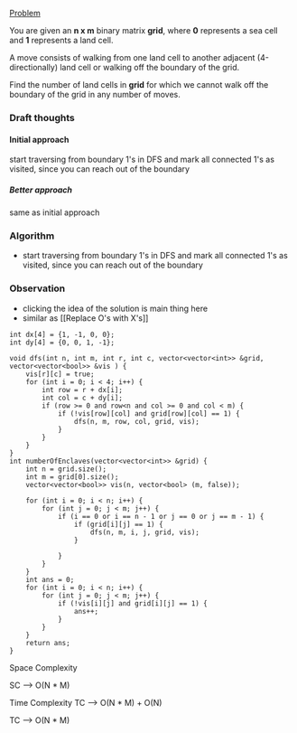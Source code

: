 [Problem](https://www.geeksforgeeks.org/problems/number-of-enclaves/1)

You are given an **n x m** binary matrix **grid**, where **0** represents a sea cell and **1** represents a land cell.

A move consists of walking from one land cell to another adjacent (4-directionally) land cell or walking off the boundary of the grid.

Find the number of land cells in **grid** for which we cannot walk off the boundary of the grid in any number of moves.
### Draft thoughts
#### Initial approach 
start traversing from boundary 1's in DFS and mark all connected 1's as visited, since you can reach out of the boundary
##### Better approach
same as initial approach
### Algorithm

- start traversing from boundary 1's in DFS and mark all connected 1's as visited, since you can reach out of the boundary
### Observation
- clicking the idea of the solution is main thing here
- similar as [[Replace O's with X's]]

```
int dx[4] = {1, -1, 0, 0};
int dy[4] = {0, 0, 1, -1};

void dfs(int n, int m, int r, int c, vector<vector<int>> &grid, vector<vector<bool>> &vis ) {
	vis[r][c] = true;
	for (int i = 0; i < 4; i++) {
		int row = r + dx[i];
		int col = c + dy[i];
		if (row >= 0 and row<n and col >= 0 and col < m) {
			if (!vis[row][col] and grid[row][col] == 1) {
				dfs(n, m, row, col, grid, vis);
			}
		}
	}
}
int numberOfEnclaves(vector<vector<int>> &grid) {
	int n = grid.size();
	int m = grid[0].size();
	vector<vector<bool>> vis(n, vector<bool> (m, false));

	for (int i = 0; i < n; i++) {
		for (int j = 0; j < m; j++) {
			if (i == 0 or i == n - 1 or j == 0 or j == m - 1) {
				if (grid[i][j] == 1) {
					dfs(n, m, i, j, grid, vis);
				}

			}
		}
	}
	int ans = 0;
	for (int i = 0; i < n; i++) {
		for (int j = 0; j < m; j++) {
			if (!vis[i][j] and grid[i][j] == 1) {
				ans++;
			}
		}
	}
	return ans;
}

```









Space Complexity

SC --> O(N * M) 




Time Complexity
TC --> O(N * M) + O(N)

TC --> O(N * M) 
